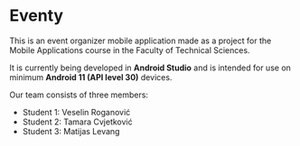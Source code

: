 # Eventy
This is an event organizer mobile application made as a project for the Mobile Applications course in the Faculty of Technical Sciences.

It is currently being developed in **Android Studio** and is intended for use on minimum **Android 11 (API level 30)** devices.

Our team consists of three members:
- Student 1: Veselin Roganović
- Student 2: Tamara Cvjetković
- Student 3: Matijas Levang